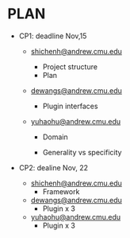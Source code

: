 # PLAN

- CP1: deadline Nov,15

  - [shichenh@andrew.cmu.edu](mailto:shichenh@andrew.cmu.edu)

    - Project structure
    - Plan

  - [dewangs@andrew.cmu.edu](mailto:dewangs@andrew.cmu.edu)

    - Plugin interfaces

  - [yuhaohu@andrew.cmu.edu](mailto:yuhaohu@andrew.cmu.edu)

    - Domain

    - Generality vs specificity

      

- CP2: dealine Nov, 22

  - [shichenh@andrew.cmu.edu](mailto:shichenh@andrew.cmu.edu)
    - Framework
  - dewangs@andrew.cmu.edu
    - Plugin x 3
  - [yuhaohu@andrew.cmu.edu](mailto:yuhaohu@andrew.cmu.edu)
    - Plugin x 3





